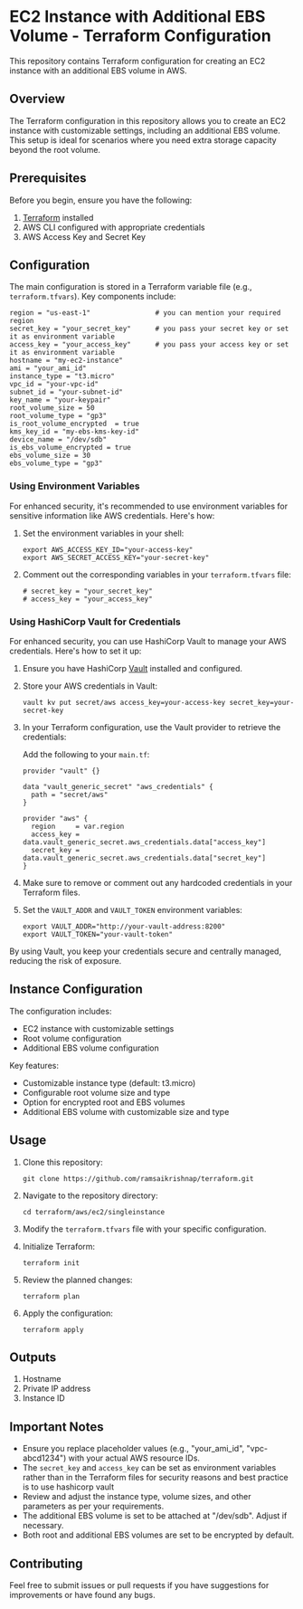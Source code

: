 # EC2 Instance with Additional EBS Volume - Terraform Configuration

This repository contains Terraform configuration for creating an EC2 instance with an additional EBS volume in AWS.

## Overview

The Terraform configuration in this repository allows you to create an EC2 instance with customizable settings, including an additional EBS volume. This setup is ideal for scenarios where you need extra storage capacity beyond the root volume.

## Prerequisites

Before you begin, ensure you have the following:

1. [Terraform](https://www.terraform.io/downloads.html) installed
2. AWS CLI configured with appropriate credentials
3. AWS Access Key and Secret Key

## Configuration

The main configuration is stored in a Terraform variable file (e.g., `terraform.tfvars`). Key components include:

```hcl
region = "us-east-1"                # you can mention your required region
secret_key = "your_secret_key"      # you pass your secret key or set it as environment variable
access_key = "your_access_key"      # you pass your access key or set it as environment variable
hostname = "my-ec2-instance"        
ami = "your_ami_id"                 
instance_type = "t3.micro"          
vpc_id = "your-vpc-id"             
subnet_id = "your-subnet-id"
key_name = "your-keypair"             
root_volume_size = 50
root_volume_type = "gp3"
is_root_volume_encrypted  = true
kms_key_id = "my-ebs-kms-key-id"
device_name = "/dev/sdb"
is_ebs_volume_encrypted = true
ebs_volume_size = 30
ebs_volume_type = "gp3"
```

### Using Environment Variables

For enhanced security, it's recommended to use environment variables for sensitive information like AWS credentials. Here's how:

1. Set the environment variables in your shell:
   ```
   export AWS_ACCESS_KEY_ID="your-access-key"
   export AWS_SECRET_ACCESS_KEY="your-secret-key"
   ```

2. Comment out the corresponding variables in your `terraform.tfvars` file:
   ```hcl
   # secret_key = "your_secret_key"
   # access_key = "your_access_key"
   ```
### Using HashiCorp Vault for Credentials

For enhanced security, you can use HashiCorp Vault to manage your AWS credentials. Here's how to set it up:

1. Ensure you have HashiCorp [Vault](https://developer.hashicorp.com/vault/downloads) installed and configured.

2. Store your AWS credentials in Vault:
   ```
   vault kv put secret/aws access_key=your-access-key secret_key=your-secret-key
   ```

3. In your Terraform configuration, use the Vault provider to retrieve the credentials:

   Add the following to your `main.tf`:

   ```hcl
   provider "vault" {}

   data "vault_generic_secret" "aws_credentials" {
     path = "secret/aws"
   }

   provider "aws" {
     region     = var.region
     access_key = data.vault_generic_secret.aws_credentials.data["access_key"]
     secret_key = data.vault_generic_secret.aws_credentials.data["secret_key"]
   }
   ```

4. Make sure to remove or comment out any hardcoded credentials in your Terraform files.

5. Set the `VAULT_ADDR` and `VAULT_TOKEN` environment variables:
   ```
   export VAULT_ADDR="http://your-vault-address:8200"
   export VAULT_TOKEN="your-vault-token"
   ```

By using Vault, you keep your credentials secure and centrally managed, reducing the risk of exposure.

## Instance Configuration

The configuration includes:

- EC2 instance with customizable settings
- Root volume configuration
- Additional EBS volume configuration

Key features:
- Customizable instance type (default: t3.micro)
- Configurable root volume size and type
- Option for encrypted root and EBS volumes
- Additional EBS volume with customizable size and type

## Usage

1. Clone this repository:
   ```
   git clone https://github.com/ramsaikrishnap/terraform.git
   ```

2. Navigate to the repository directory:
   ```
   cd terraform/aws/ec2/singleinstance
   ```

3. Modify the `terraform.tfvars` file with your specific configuration.

4. Initialize Terraform:
   ```
   terraform init
   ```

5. Review the planned changes:
   ```
   terraform plan
   ```

6. Apply the configuration:
   ```
   terraform apply
   ```

## Outputs
1. Hostname
2. Private IP address
3. Instance ID

## Important Notes

- Ensure you replace placeholder values (e.g., "your_ami_id", "vpc-abcd1234") with your actual AWS resource IDs.
- The `secret_key` and `access_key` can be set as environment variables rather than in the Terraform files for security reasons and best practice is to use hashicorp vault
- Review and adjust the instance type, volume sizes, and other parameters as per your requirements.
- The additional EBS volume is set to be attached at "/dev/sdb". Adjust if necessary.
- Both root and additional EBS volumes are set to be encrypted by default.

## Contributing

Feel free to submit issues or pull requests if you have suggestions for improvements or have found any bugs.

